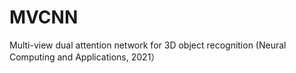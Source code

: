 # MVCNN
Multi-view dual attention network for 3D object recognition (Neural Computing and Applications, 2021）
